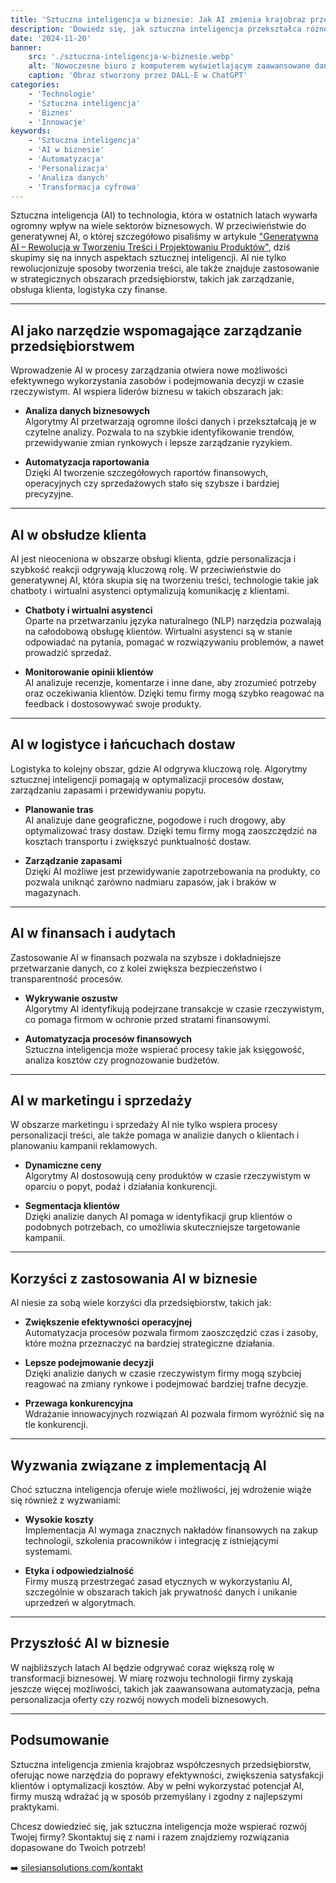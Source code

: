 ```yaml
---
title: 'Sztuczna inteligencja w biznesie: Jak AI zmienia krajobraz przedsiębiorstw'
description: 'Dowiedz się, jak sztuczna inteligencja przekształca różne sektory biznesu, wspierając automatyzację, personalizację i podejmowanie lepszych decyzji.'
date: '2024-11-20'
banner:
    src: './sztuczna-inteligencja-w-biznesie.webp'
    alt: 'Nowoczesne biuro z komputerem wyświetlającym zaawansowane dane analityczne generowane przez sztuczną inteligencję. Na ekranie widoczne wykresy, diagramy i analiza trendów, w tle minimalistyczne otoczenie z elementami technologii.'
    caption: 'Obraz stworzony przez DALL-E w ChatGPT'
categories:
    - 'Technologie'
    - 'Sztuczna inteligencja'
    - 'Biznes'
    - 'Innowacje'
keywords:
    - 'Sztuczna inteligencja'
    - 'AI w biznesie'
    - 'Automatyzacja'
    - 'Personalizacja'
    - 'Analiza danych'
    - 'Transformacja cyfrowa'
---
```


Sztuczna inteligencja (AI) to technologia, która w ostatnich latach wywarła ogromny wpływ na wiele sektorów biznesowych. W przeciwieństwie do generatywnej AI, o której szczegółowo pisaliśmy w artykule ["Generatywna AI – Rewolucja w Tworzeniu Treści i Projektowaniu Produktów"](../generatywna-ai-rewolucja-w-tworzeniu-tresci), dziś skupimy się na innych aspektach sztucznej inteligencji. AI nie tylko rewolucjonizuje sposoby tworzenia treści, ale także znajduje zastosowanie w strategicznych obszarach przedsiębiorstw, takich jak zarządzanie, obsługa klienta, logistyka czy finanse.

---

## **AI jako narzędzie wspomagające zarządzanie przedsiębiorstwem**

Wprowadzenie AI w procesy zarządzania otwiera nowe możliwości efektywnego wykorzystania zasobów i podejmowania decyzji w czasie rzeczywistym. AI wspiera liderów biznesu w takich obszarach jak:

-   **Analiza danych biznesowych**  
    Algorytmy AI przetwarzają ogromne ilości danych i przekształcają je w czytelne analizy. Pozwala to na szybkie identyfikowanie trendów, przewidywanie zmian rynkowych i lepsze zarządzanie ryzykiem.

-   **Automatyzacja raportowania**  
    Dzięki AI tworzenie szczegółowych raportów finansowych, operacyjnych czy sprzedażowych stało się szybsze i bardziej precyzyjne.

---

## **AI w obsłudze klienta**

AI jest nieoceniona w obszarze obsługi klienta, gdzie personalizacja i szybkość reakcji odgrywają kluczową rolę. W przeciwieństwie do generatywnej AI, która skupia się na tworzeniu treści, technologie takie jak chatboty i wirtualni asystenci optymalizują komunikację z klientami.

-   **Chatboty i wirtualni asystenci**  
    Oparte na przetwarzaniu języka naturalnego (NLP) narzędzia pozwalają na całodobową obsługę klientów. Wirtualni asystenci są w stanie odpowiadać na pytania, pomagać w rozwiązywaniu problemów, a nawet prowadzić sprzedaż.

-   **Monitorowanie opinii klientów**  
    AI analizuje recenzje, komentarze i inne dane, aby zrozumieć potrzeby oraz oczekiwania klientów. Dzięki temu firmy mogą szybko reagować na feedback i dostosowywać swoje produkty.

---

## **AI w logistyce i łańcuchach dostaw**

Logistyka to kolejny obszar, gdzie AI odgrywa kluczową rolę. Algorytmy sztucznej inteligencji pomagają w optymalizacji procesów dostaw, zarządzaniu zapasami i przewidywaniu popytu.

-   **Planowanie tras**  
    AI analizuje dane geograficzne, pogodowe i ruch drogowy, aby optymalizować trasy dostaw. Dzięki temu firmy mogą zaoszczędzić na kosztach transportu i zwiększyć punktualność dostaw.

-   **Zarządzanie zapasami**  
    Dzięki AI możliwe jest przewidywanie zapotrzebowania na produkty, co pozwala uniknąć zarówno nadmiaru zapasów, jak i braków w magazynach.

---

## **AI w finansach i audytach**

Zastosowanie AI w finansach pozwala na szybsze i dokładniejsze przetwarzanie danych, co z kolei zwiększa bezpieczeństwo i transparentność procesów.

-   **Wykrywanie oszustw**  
    Algorytmy AI identyfikują podejrzane transakcje w czasie rzeczywistym, co pomaga firmom w ochronie przed stratami finansowymi.

-   **Automatyzacja procesów finansowych**  
    Sztuczna inteligencja może wspierać procesy takie jak księgowość, analiza kosztów czy prognozowanie budżetów.

---

## **AI w marketingu i sprzedaży**

W obszarze marketingu i sprzedaży AI nie tylko wspiera procesy personalizacji treści, ale także pomaga w analizie danych o klientach i planowaniu kampanii reklamowych.

-   **Dynamiczne ceny**  
    Algorytmy AI dostosowują ceny produktów w czasie rzeczywistym w oparciu o popyt, podaż i działania konkurencji.

-   **Segmentacja klientów**  
    Dzięki analizie danych AI pomaga w identyfikacji grup klientów o podobnych potrzebach, co umożliwia skuteczniejsze targetowanie kampanii.

---

## **Korzyści z zastosowania AI w biznesie**

AI niesie za sobą wiele korzyści dla przedsiębiorstw, takich jak:

-   **Zwiększenie efektywności operacyjnej**  
    Automatyzacja procesów pozwala firmom zaoszczędzić czas i zasoby, które można przeznaczyć na bardziej strategiczne działania.

-   **Lepsze podejmowanie decyzji**  
    Dzięki analizie danych w czasie rzeczywistym firmy mogą szybciej reagować na zmiany rynkowe i podejmować bardziej trafne decyzje.

-   **Przewaga konkurencyjna**  
    Wdrażanie innowacyjnych rozwiązań AI pozwala firmom wyróżnić się na tle konkurencji.

---

## **Wyzwania związane z implementacją AI**

Choć sztuczna inteligencja oferuje wiele możliwości, jej wdrożenie wiąże się również z wyzwaniami:

-   **Wysokie koszty**  
    Implementacja AI wymaga znacznych nakładów finansowych na zakup technologii, szkolenia pracowników i integrację z istniejącymi systemami.

-   **Etyka i odpowiedzialność**  
    Firmy muszą przestrzegać zasad etycznych w wykorzystaniu AI, szczególnie w obszarach takich jak prywatność danych i unikanie uprzedzeń w algorytmach.

---

## **Przyszłość AI w biznesie**

W najbliższych latach AI będzie odgrywać coraz większą rolę w transformacji biznesowej. W miarę rozwoju technologii firmy zyskają jeszcze więcej możliwości, takich jak zaawansowana automatyzacja, pełna personalizacja oferty czy rozwój nowych modeli biznesowych.

---

## **Podsumowanie**

Sztuczna inteligencja zmienia krajobraz współczesnych przedsiębiorstw, oferując nowe narzędzia do poprawy efektywności, zwiększenia satysfakcji klientów i optymalizacji kosztów. Aby w pełni wykorzystać potencjał AI, firmy muszą wdrażać ją w sposób przemyślany i zgodny z najlepszymi praktykami.

Chcesz dowiedzieć się, jak sztuczna inteligencja może wspierać rozwój Twojej firmy? Skontaktuj się z nami i razem znajdziemy rozwiązania dopasowane do Twoich potrzeb!

➡️ [silesiansolutions.com/kontakt](https://silesiansolutions.com/kontakt)
